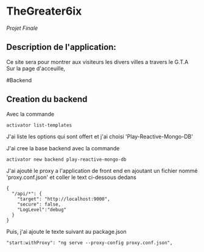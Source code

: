 # TheGreater6ix
_Projet Finale_

## Description de l'application: 
Ce site sera pour montrer aux visiteurs les divers villes a travers le G.T.A 
Sur la page d'acceuille, 

#Backend
## Creation du backend 
Avec la commande 
```
activator list-templates
```
J'ai liste les options qui sont offert et j'ai choisi 'Play-Reactive-Mongo-DB'

J'ai cree la base backend avec la commande 
```
activator new backend play-reactive-mongo-db
```
J'ai ajouté le proxy a l'application de front end en ajoutant un fichier nommé 'proxy.conf.json' et coller le text ci-dessous dedans
```
{
  "/api/*": {
    "target": "http://localhost:9000",
    "secure": false,
    "LogLevel":"debug"
  }
}

```
Puis, j'ai ajoute le texte suivant au package.json
```
"start:withProxy": "ng serve --proxy-config proxy.conf.json",
```
